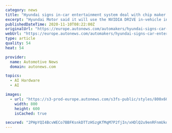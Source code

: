 ```yaml
---
category: news
title: "Hyundai signs in-car entertainment system deal with chip maker NVIDIA"
excerpt: "Hyundai Motor said it will use the NVIDIA DRIVE in-vehicle information and entertainment system for all its Hyundai, Kia, and Genesis models starting in 2022. The technical cooperation with chip maker NVIDIA will enable Hyundai Motor to develop high-performance ‘connected car’ computing systems for its next-generation models,"
publishedDateTime: 2020-11-10T08:22:00Z
originalUrl: "https://europe.autonews.com/automakers/hyundai-signs-car-entertainment-system-deal-chip-maker-nvidia"
webUrl: "https://europe.autonews.com/automakers/hyundai-signs-car-entertainment-system-deal-chip-maker-nvidia"
type: article
quality: 54
heat: 54

provider:
  name: Automotive News
  domain: autonews.com

topics:
  - AI Hardware
  - AI

images:
  - url: "https://s3-prod-europe.autonews.com/s3fs-public/styles/800x600/public/hyundai%20logo%20web%20rtrs_1.jpg"
    width: 800
    height: 600
    isCached: true

secured: "2PHpYQI4BcvWECo7BBFKsnkDTTzHSzgKfMqM7P2fjIn/xHDlQ2u9enRFnmUkdIN8PxQANngwabjWy2iboFM27LzzW0iKX0LYEANg2FJtnX5FAjW0KlRH7ldK6gYS9pwXAsaff8H17jHf0cWCJ1t8qlZ6+zfATJqzdHEgK7tR1eeKQAVHaq6PC89P6o0bysfxi4Mfd34zxhZChXKLPk3PDAKQd7emAn4f7o1EBhTDoZOzbTVa94KU/2p7GSNj7EqLSwJ5hrhKdjtTP6mRJQfeBBiEUQKze8z43u+l9yrzy1Q9qE4BtwNFqEuNQQQjwPW7DQUBEyH7WlMhD8abSfTnuZdbadnHYxWCVQNDcYzmPV0=;UoOb9gaE39wOaFTED7azLQ=="
---
```


